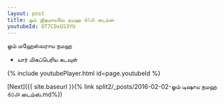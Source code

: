 ```yaml
---
layout: post
title: ஓம் ஜிதமாயவே நமஹ ௧௦௮ டைம்ஸ்
youtubeId: OT7CDxGS3YU
---
```

 
 
 ஓம் மஹேஸ்வராய நமஹ  
 
 -  யார் மிகப்பெரிய கடவுள் 
 
  
 
  
 
 
 
 
 
 


{% include youtubePlayer.html id=page.youtubeId %}
 
[Next]({{ site.baseurl }}{% link  split2/_posts/2016-02-02-ஓம் டிஷாய நமஹ ௧௦௮ டைம்ஸ்.md%})
 
